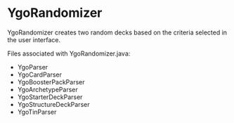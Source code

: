 # YgoRandomizer
<p>YgoRandomizer creates two random decks based on the criteria selected in the user interface.</p>
<p>Files associated with YgoRandomizer.java:
  <ul>
<li>YgoParser</li>
<li>YgoCardParser</li>
<li>YgoBoosterPackParser</li>
<li>YgoArchetypeParser</li>
<li>YgoStarterDeckParser</li>
<li>YgoStructureDeckParser</li>
    <li>YgoTinParser</li>
  </ul>
</p>
